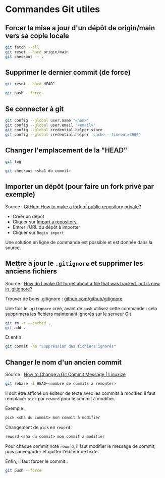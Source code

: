# Commandes Git utiles

## Forcer la mise a jour d'un dépôt de origin/main vers sa copie locale

```sh
git fetch --all
git reset --hard origin/main
git checkout -- .
```

## Supprimer le dernier commit (de force)

```sh
git reset --hard HEAD^

git push --force
```

## Se connecter à git

```sh
git config --global user.name "<nom>"
git config --global user.email "<email>"
git config --global credential.helper store
git config --global credential.helper 'cache --timeout=3600'
```

## Changer l'emplacement de la "HEAD"

```sh
git log

git checkout <sha1 du commit>
```

## Importer un dépôt (pour faire un fork privé par exemple)

Source : [GitHub: How to make a fork of public repository private?](https://stackoverflow.com/q/10065526)

- Créer un dépôt
- Cliquer sur [Import a repository.](https://github.com/new/import)
- Entrer l'URL du dépôt à importer
- Cliquer sur `Begin import`

Une solution en ligne de commande est possible et est donnée dans la source.

## Mettre à jour le `.gitignore` et supprimer les anciens fichiers

Source : [How do I make Git forget about a file that was tracked, but is now in .gitignore?](https://stackoverflow.com/a/19095988)

Trouver de bons .gitignore : [github.com/github/gitignore](https://github.com/github/gitignore)

Une fois le `.gitignore` créé, avant de `push` utilisez cette commande : cela supprimera les fichiers maintenant ignorés sur le serveur Git

```sh
git rm -r --cached .
git add .
```

Et enfin

```sh
git commit -am "Suppression des fichiers ignorés"
```

## Changer le nom d'un ancien commit

Source : [How to Change a Git Commit Message | Linuxize](https://linuxize.com/post/change-git-commit-message/)

```sh
git rebase -i HEAD~<nombre de commits a remonter>
```

Il doit être affiché un éditeur de texte avec les commits à modifier. Il faut remplacer `pick` par `reword` pour le commit à modifier.

Exemple :

```txt
pick <sha du commit> mon commit à modifier
```

Changement de `pick` en `reword` :

```txt
reword <sha du commit> mon commit à modifier
```

Pour chaque commit noté `reword`, il faut modifier le message de commit, puis sauvegarder et quitter l'éditeur de texte.

Enfin, il faut forcer le commit :

```sh
git push --force
```
